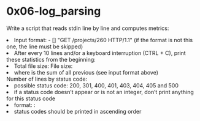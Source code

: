 # 0x06-log_parsing

Write a script that reads stdin line by line and computes metrics:

<li>Input format: <IP Address> - [<date>] "GET /projects/260 HTTP/1.1" <status code> <file size> (if the format is not this one, the line must be skipped)</li>
<li>After every 10 lines and/or a keyboard interruption (CTRL + C), print these statistics from the beginning:
    <li>Total file size: File size: <total size></li>
    <li>where <total size> is the sum of all previous <file size> (see input format above)</li>
    Number of lines by status code:
        <li>possible status code: 200, 301, 400, 401, 403, 404, 405 and 500</li>
        <li>if a status code doesn’t appear or is not an integer, don’t print anything for this status code</li>
        <li>format: <status code>: <number></li>
        <li>status codes should be printed in ascending order</li>